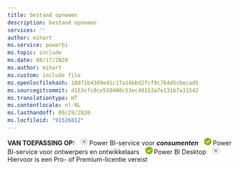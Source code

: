 ```yaml
---
title: bestand opnemen
description: bestand opnemen
services: ''
author: mihart
ms.service: powerbi
ms.topic: include
ms.date: 08/17/2020
ms.author: mihart
ms.custom: include file
ms.openlocfilehash: 18071b4369e41c17a14bbd2fcf9c764d5cbecad5
ms.sourcegitcommit: d153cfc0ce559480c53ec48153a7e131b7a31542
ms.translationtype: HT
ms.contentlocale: nl-NL
ms.lasthandoff: 09/29/2020
ms.locfileid: "91526812"
---
```

<Token>**VAN TOEPASSING OP:** ![Is niet van toepassing op.](media/no.png)Power BI-service voor ***consumenten*** ![Is van toepassing op.](media/yes.png)Power BI-service voor ontwerpers en ontwikkelaars ![Is van toepassing op.](media/yes.png)Power BI Desktop ![Is niet van toepassing op.](media/no.png)Hiervoor is een Pro- of Premium-licentie vereist </Token>